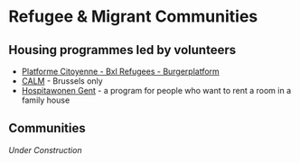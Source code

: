 # Refugee & Migrant Communities

## Housing programmes led by volunteers

* [Platforme Citoyenne - Bxl Refugees - Burgerplatform](http://www.bxlrefugees.be/en/my-front-page/onthaal-vluchtelingen-thuis/)
* [CALM](https://www.singafrance.com/calm) - Brussels only
* [Hospitawonen Gent](https://www.vluchtelingenwerk.be/system/tdf/hospitawonen_brochure_lr.pdf?file=1&type=file&id=3238&force=) - a program for people who want to rent a room in a family house

## Communities

_Under Construction_

